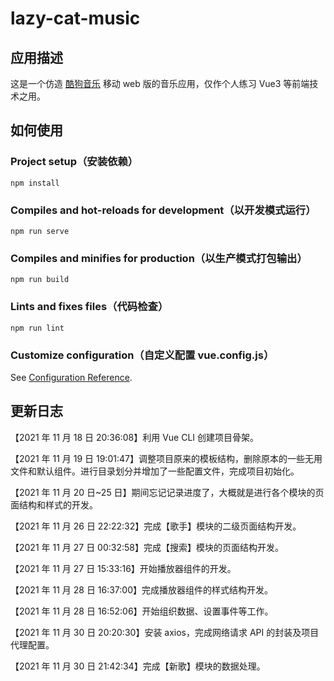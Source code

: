 # lazy-cat-music

## 应用描述

这是一个仿造 [酷狗音乐](http://m.kugou.com/) 移动 web 版的音乐应用，仅作个人练习 Vue3 等前端技术之用。

## 如何使用

### Project setup（安装依赖）

```
npm install
```

### Compiles and hot-reloads for development（以开发模式运行）

```
npm run serve
```

### Compiles and minifies for production（以生产模式打包输出）

```
npm run build
```

### Lints and fixes files（代码检查）

```
npm run lint
```

### Customize configuration（自定义配置 vue.config.js）

See [Configuration Reference](https://cli.vuejs.org/config/).

## 更新日志

【2021 年 11 月 18 日 20:36:08】利用 Vue CLI 创建项目骨架。

【2021 年 11 月 19 日 19:01:47】调整项目原来的模板结构，删除原本的一些无用文件和默认组件。进行目录划分并增加了一些配置文件，完成项目初始化。

【2021 年 11 月 20 日~25 日】期间忘记记录进度了，大概就是进行各个模块的页面结构和样式的开发。

【2021 年 11 月 26 日 22:22:32】完成【歌手】模块的二级页面结构开发。

【2021 年 11 月 27 日 00:32:58】完成【搜索】模块的页面结构开发。

【2021 年 11 月 27 日 15:33:16】开始播放器组件的开发。

【2021 年 11 月 28 日 16:37:00】完成播放器组件的样式结构开发。

【2021 年 11 月 28 日 16:52:06】开始组织数据、设置事件等工作。

【2021 年 11 月 30 日 20:20:30】安装 axios，完成网络请求 API 的封装及项目代理配置。

【2021 年 11 月 30 日 21:42:34】完成【新歌】模块的数据处理。

